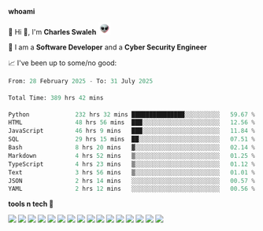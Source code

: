 **whoami**

🤪 Hi 👋, I'm **Charles Swaleh** <img src="alien.gif" height="25px">

🤖 I am a **Software Developer** and a **Cyber Security Engineer**

📈 I've been up to some/no good:

<!--START_SECTION:waka-->

```python
From: 28 February 2025 - To: 31 July 2025

Total Time: 389 hrs 42 mins

Python             232 hrs 32 mins ███████████████░░░░░░░░░░   59.67 %
HTML               48 hrs 56 mins  ███░░░░░░░░░░░░░░░░░░░░░░   12.56 %
JavaScript         46 hrs 9 mins   ███░░░░░░░░░░░░░░░░░░░░░░   11.84 %
SQL                29 hrs 15 mins  ██░░░░░░░░░░░░░░░░░░░░░░░   07.51 %
Bash               8 hrs 20 mins   ▓░░░░░░░░░░░░░░░░░░░░░░░░   02.14 %
Markdown           4 hrs 52 mins   ▒░░░░░░░░░░░░░░░░░░░░░░░░   01.25 %
TypeScript         4 hrs 23 mins   ▒░░░░░░░░░░░░░░░░░░░░░░░░   01.12 %
Text               3 hrs 56 mins   ▒░░░░░░░░░░░░░░░░░░░░░░░░   01.01 %
JSON               2 hrs 14 mins   ░░░░░░░░░░░░░░░░░░░░░░░░░   00.57 %
YAML               2 hrs 12 mins   ░░░░░░░░░░░░░░░░░░░░░░░░░   00.56 %
```

<!--END_SECTION:waka-->


**tools n tech 🔭**

![](https://img.shields.io/badge/OS-Linux-informational?style=flat&logo=linux&logoColor=white&color=800020)
![](https://img.shields.io/badge/Code-JavaScript-informational?style=flat&logo=javascript&logoColor=white&color=800020)
![](https://img.shields.io/badge/Code-Python-informational?style=flat&logo=python&logoColor=white&color=800020)
![](https://img.shields.io/badge/Code-C-informational?style=flat&logo=c&logoColor=white&color=800020)
![](https://img.shields.io/badge/Code-Ruby-informational?style=flat&logo=ruby&logoColor=white&color=800020)
![](https://img.shields.io/badge/Code-Go-informational?style=flat&logo=go&logoColor=white&color=800020)
![](https://img.shields.io/badge/Framework-React-informational?style=flat&logo=react&logoColor=white&color=800020)
![](https://img.shields.io/badge/Framework-Django-informational?style=flat&logo=django&logoColor=white&color=800020)
![](https://img.shields.io/badge/Framework-Flask-informational?style=flat&logo=flask&logoColor=white&color=800020)
![](https://img.shields.io/badge/Framework-Rails-informational?style=flat&logo=Ruby&logoColor=white&color=800020)
![](https://img.shields.io/badge/Shell-Bash-informational?style=flat&logo=gnu-bash&logoColor=white&color=800020)
![](https://img.shields.io/badge/DB-PostgreSQL-informational?style=flat&logo=postgresql&logoColor=white&color=800020)
![](https://img.shields.io/badge/DB-MySQL-informational?style=flat&logo=mysql&logoColor=white&color=800020)
![](https://img.shields.io/badge/CI/CD-Docker-informational?style=flat&logo=docker&logoColor=white&color=800020)
![](https://img.shields.io/badge/CI/CD-Kubernetes-informational?style=flat&logo=kubernetes&logoColor=white&color=800020)
![](https://img.shields.io/badge/CI/CD-Jenkins-informational?style=flat&logo=jenkins&logoColor=white&color=800020)

<!-- **stats 🔭**

[![Charles's GitHub stats](https://github-readme-stats.vercel.app/api?username=mashm3ll0w&count_private=true&show_icons=true&theme=maroongold&include_all_commits=true)](https://github.com/anuraghazra/github-readme-stats)             [![Top Langs](https://github-readme-stats.vercel.app/api/top-langs/?username=mashm3ll0w&layout=compact&theme=maroongold&langs_count=6)](https://github.com/anuraghazra/github-readme-stats) -->
